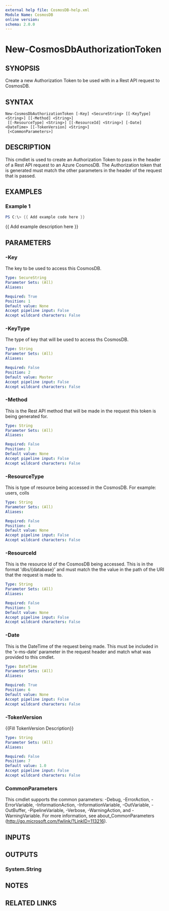 ```yaml
---
external help file: CosmosDB-help.xml
Module Name: CosmosDB
online version:
schema: 2.0.0
---
```


# New-CosmosDbAuthorizationToken

## SYNOPSIS
Create a new Authorization Token to be used with in a
Rest API request to CosmosDB.

## SYNTAX

```
New-CosmosDbAuthorizationToken [-Key] <SecureString> [[-KeyType] <String>] [[-Method] <String>]
 [[-ResourceType] <String>] [[-ResourceId] <String>] [-Date] <DateTime> [[-TokenVersion] <String>]
 [<CommonParameters>]
```

## DESCRIPTION
This cmdlet is used to create an Authorization Token to
pass in the header of a Rest API request to an Azure CosmosDB.
The Authorization token that is generated must match the
other parameters in the header of the request that is passed.

## EXAMPLES

### Example 1
```powershell
PS C:\> {{ Add example code here }}
```

{{ Add example description here }}

## PARAMETERS

### -Key
The key to be used to access this CosmosDB.

```yaml
Type: SecureString
Parameter Sets: (All)
Aliases:

Required: True
Position: 1
Default value: None
Accept pipeline input: False
Accept wildcard characters: False
```

### -KeyType
The type of key that will be used to access ths CosmosDB.

```yaml
Type: String
Parameter Sets: (All)
Aliases:

Required: False
Position: 2
Default value: Master
Accept pipeline input: False
Accept wildcard characters: False
```

### -Method
This is the Rest API method that will be made in the request
this token is being generated for.

```yaml
Type: String
Parameter Sets: (All)
Aliases:

Required: False
Position: 3
Default value: None
Accept pipeline input: False
Accept wildcard characters: False
```

### -ResourceType
This is type of resource being accessed in the CosmosDB.
For example: users, colls

```yaml
Type: String
Parameter Sets: (All)
Aliases:

Required: False
Position: 4
Default value: None
Accept pipeline input: False
Accept wildcard characters: False
```

### -ResourceId
This is the resource Id of the CosmosDB being accessed.
This is in the format 'dbs/{database}' and must match the
the value in the path of the URI that the request is made
to.

```yaml
Type: String
Parameter Sets: (All)
Aliases:

Required: False
Position: 5
Default value: None
Accept pipeline input: False
Accept wildcard characters: False
```

### -Date
This is the DateTime of the request being made.
This must
be included in the 'x-ms-date' parameter in the request
header and match what was provided to this cmdlet.

```yaml
Type: DateTime
Parameter Sets: (All)
Aliases:

Required: True
Position: 6
Default value: None
Accept pipeline input: False
Accept wildcard characters: False
```

### -TokenVersion
{{Fill TokenVersion Description}}

```yaml
Type: String
Parameter Sets: (All)
Aliases:

Required: False
Position: 7
Default value: 1.0
Accept pipeline input: False
Accept wildcard characters: False
```

### CommonParameters
This cmdlet supports the common parameters: -Debug, -ErrorAction, -ErrorVariable, -InformationAction, -InformationVariable, -OutVariable, -OutBuffer, -PipelineVariable, -Verbose, -WarningAction, and -WarningVariable.
For more information, see about_CommonParameters (http://go.microsoft.com/fwlink/?LinkID=113216).

## INPUTS

## OUTPUTS

### System.String

## NOTES

## RELATED LINKS
